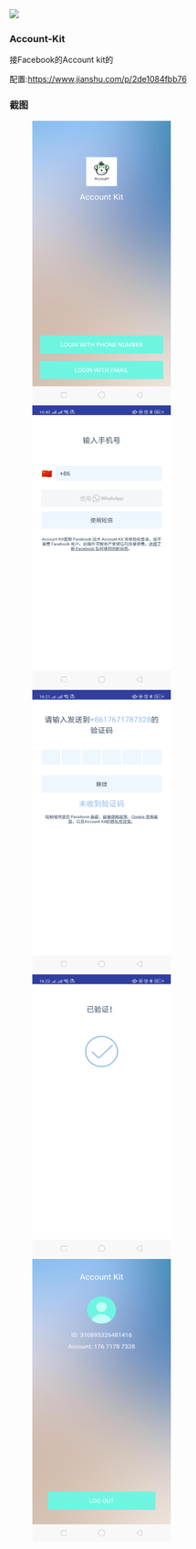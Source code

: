 

[![](https://ssl.gstatic.com/android/market_images/web/play_prism_hlock_m.png)](https://play.google.com/store/apps/details?id=com.account.kit)

### Account-Kit

接Facebook的Account kit的

配置:https://www.jianshu.com/p/2de1084fbb76


### 截图

<figure class="half">
    <img src="https://raw.githubusercontent.com/xkdaq/Account-Kit/master/app/screen/04.png" width="243" height="496" />
    <img src="https://raw.githubusercontent.com/xkdaq/Account-Kit/master/app/screen/05.png" width="243" height="496" />
    <img src="https://raw.githubusercontent.com/xkdaq/Account-Kit/master/app/screen/06.png" width="243" height="496" />
    <img src="https://raw.githubusercontent.com/xkdaq/Account-Kit/master/app/screen/07.png" width="243" height="496" />
    <img src="https://raw.githubusercontent.com/xkdaq/Account-Kit/master/app/screen/08.png" width="243" height="496" />
</figure>
